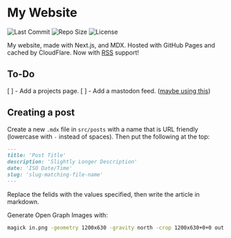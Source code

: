 # My Website

![Last Commit](https://img.shields.io/github/last-commit/Reboot-Codes/website) ![Repo Size](https://img.shields.io/github/languages/code-size/Reboot-Codes/website?color=brightgreen) ![License](https://img.shields.io/github/license/Reboot-Codes/website?color=brightgreen)

My website, made with Next.js, and MDX. Hosted with GitHub Pages and cached by CloudFlare. Now with [RSS](https://reboot-codes.com/feed.rss) support!

## To-Do

[ ] - Add a projects page.
[ ] - Add a mastodon feed. ([maybe using this](https://timpurdum.com/2022/11/19/mastodon-feed-in-jekyll.html))

## Creating a post

Create a new `.mdx` file in `src/posts` with a name that is URL friendly (lowercase with `-` instead of spaces). Then put the following at the top:

```md
---
title: 'Post Title'
description: 'Slightly Longer Description'
date: 'ISO Date/Time'
slug: 'slug-matching-file-name'
---
```

Replace the felids with the values specified, then write the article in markdown.

Generate Open Graph Images with:

```bash
magick in.png -geometry 1200x630 -gravity north -crop 1200x630+0+0 out.png
```
